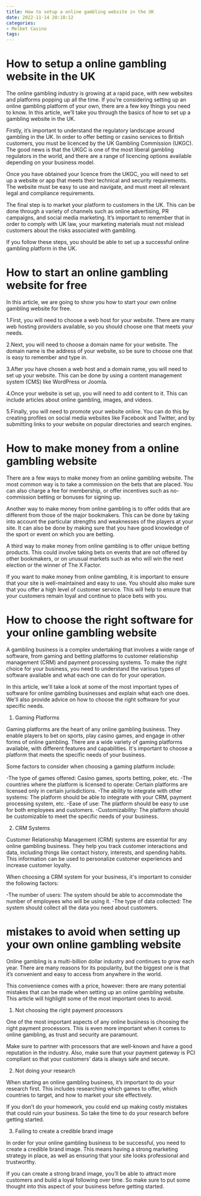```yaml
---
title: How to setup a online gambling website in the UK
date: 2022-11-14 20:18:12
categories:
- Melbet Casino
tags:
---
```



#  How to setup a online gambling website in the UK

The online gambling industry is growing at a rapid pace, with new websites and platforms popping up all the time. If you’re considering setting up an online gambling platform of your own, there are a few key things you need to know. In this article, we’ll take you through the basics of how to set up a gambling website in the UK.

Firstly, it’s important to understand the regulatory landscape around gambling in the UK. In order to offer betting or casino services to British customers, you must be licenced by the UK Gambling Commission (UKGC). The good news is that the UKGC is one of the most liberal gambling regulators in the world, and there are a range of licencing options available depending on your business model.

Once you have obtained your licence from the UKGC, you will need to set up a website or app that meets their technical and security requirements. The website must be easy to use and navigate, and must meet all relevant legal and compliance requirements.

The final step is to market your platform to customers in the UK. This can be done through a variety of channels such as online advertising, PR campaigns, and social media marketing. It’s important to remember that in order to comply with UK law, your marketing materials must not mislead customers about the risks associated with gambling.

If you follow these steps, you should be able to set up a successful online gambling platform in the UK.

#  How to start an online gambling website for free

In this article, we are going to show you how to start your own online gambling website for free.

1.First, you will need to choose a web host for your website. There are many web hosting providers available, so you should choose one that meets your needs.

2.Next, you will need to choose a domain name for your website. The domain name is the address of your website, so be sure to choose one that is easy to remember and type in.

3.After you have chosen a web host and a domain name, you will need to set up your website. This can be done by using a content management system (CMS) like WordPress or Joomla.

4.Once your website is set up, you will need to add content to it. This can include articles about online gambling, images, and videos.

5.Finally, you will need to promote your website online. You can do this by creating profiles on social media websites like Facebook and Twitter, and by submitting links to your website on popular directories and search engines.

#  How to make money from a online gambling website

There are a few ways to make money from an online gambling website. The most common way is to take a commission on the bets that are placed. You can also charge a fee for membership, or offer incentives such as no-commission betting or bonuses for signing up.

Another way to make money from online gambling is to offer odds that are different from those of the major bookmakers. This can be done by taking into account the particular strengths and weaknesses of the players at your site. It can also be done by making sure that you have good knowledge of the sport or event on which you are betting.

A third way to make money from online gambling is to offer unique betting products. This could involve taking bets on events that are not offered by other bookmakers, or on unusual markets such as who will win the next election or the winner of The X Factor.

If you want to make money from online gambling, it is important to ensure that your site is well-maintained and easy to use. You should also make sure that you offer a high level of customer service. This will help to ensure that your customers remain loyal and continue to place bets with you.

#  How to choose the right software for your online gambling website

A gambling business is a complex undertaking that involves a wide range of software, from gaming and betting platforms to customer relationship management (CRM) and payment processing systems. To make the right choice for your business, you need to understand the various types of software available and what each one can do for your operation.

In this article, we'll take a look at some of the most important types of software for online gambling businesses and explain what each one does. We'll also provide advice on how to choose the right software for your specific needs.

1. Gaming Platforms

Gaming platforms are the heart of any online gambling business. They enable players to bet on sports, play casino games, and engage in other forms of online gambling. There are a wide variety of gaming platforms available, with different features and capabilities. It's important to choose a platform that meets the specific needs of your business.

Some factors to consider when choosing a gaming platform include:

-The type of games offered: Casino games, sports betting, poker, etc.
-The countries where the platform is licensed to operate: Certain platforms are licensed only in certain jurisdictions.
-The ability to integrate with other systems: The platform should be able to integrate with your CRM, payment processing system, etc.
-Ease of use: The platform should be easy to use for both employees and customers.
-Customizability: The platform should be customizable to meet the specific needs of your business.

2. CRM Systems

Customer Relationship Management (CRM) systems are essential for any online gambling business. They help you track customer interactions and data, including things like contact history, interests, and spending habits. This information can be used to personalize customer experiences and increase customer loyalty.

When choosing a CRM system for your business, it's important to consider the following factors:

-The number of users: The system should be able to accommodate the number of employees who will be using it.
-The type of data collected: The system should collect all the data you need about customers. 

#   mistakes to avoid when setting up your own online gambling website

Online gambling is a multi-billion dollar industry and continues to grow each year. There are many reasons for its popularity, but the biggest one is that it’s convenient and easy to access from anywhere in the world.

This convenience comes with a price, however: there are many potential mistakes that can be made when setting up an online gambling website. This article will highlight some of the most important ones to avoid.

1. Not choosing the right payment processors

One of the most important aspects of any online business is choosing the right payment processors. This is even more important when it comes to online gambling, as trust and security are paramount.

Make sure to partner with processors that are well-known and have a good reputation in the industry. Also, make sure that your payment gateway is PCI compliant so that your customers’ data is always safe and secure.

2. Not doing your research

When starting an online gambling business, it’s important to do your research first. This includes researching which games to offer, which countries to target, and how to market your site effectively.

If you don’t do your homework, you could end up making costly mistakes that could ruin your business. So take the time to do your research before getting started.

3. Failing to create a credible brand image

In order for your online gambling business to be successful, you need to create a credible brand image. This means having a strong marketing strategy in place, as well as ensuring that your site looks professional and trustworthy.

If you can create a strong brand image, you’ll be able to attract more customers and build a loyal following over time. So make sure to put some thought into this aspect of your business before getting started.